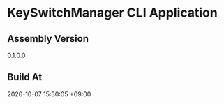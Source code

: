 KeySwitchManager CLI Application
==============================

## Assembly Version

0.1.0.0

## Build At

2020-10-07 15:30:05 +09:00
